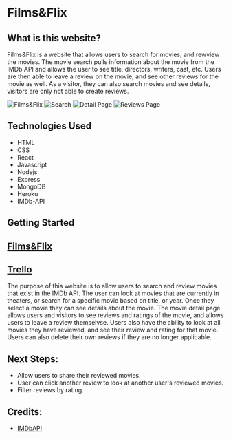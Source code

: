 # Films&Flix

## What is this website?
Films&Flix is a website that allows users to search for movies, and rewview the movies. The movie search pulls information about the movie from the IMDb API and allows the user to see title, directors, writers, cast, etc. Users are then able to leave a review on the movie, and see other reviews for the movie as well. As a visitor, they can also search movies and see details, visitors are only not able to create reviews. 

![Films&Flix](https://i.imgur.com/6kTw2SQ.jpg)
![Search](https://i.imgur.com/o7Ky2wL.jpg)
![Detail Page](https://i.imgur.com/kljmPIE.png)
![Reviews Page](https://i.imgur.com/2q6hKfF.png)

## Technologies Used
* HTML
* CSS
* React
* Javascript
* Nodejs
* Express
* MongoDB
* Heroku
* IMDb-API

## Getting Started

[Films&Flix](https://films-and-flix.herokuapp.com/)
---------------
[Trello](https://trello.com/b/8EHTpvRo/project-4)
---------------
The purpose of this website is to allow users to search and review movies that exist in the IMDb API. The user can look at movies that are currently in theaters, or search for a specific movie based on title, or year. Once they select a movie they can see details about the movie. The movie detail page allows users and visitors to see reviews and ratings of the movie, and allows users to leave a review themselvse. Users also have the ability to look at all movies they have reviewed, and see their review and rating for that movie. Users can also delete their own reviews if they are no longer applicable.  

## Next Steps:
- Allow users to share their reviewed movies.
- User can click another review to look at another user's reviewed movies.
- Filter reviews by rating. 

## Credits: 
- [IMDbAPI](https://https://imdb-api.com/)